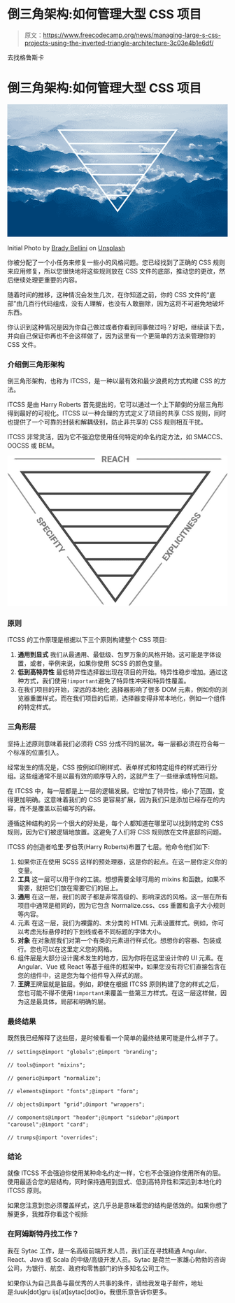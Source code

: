# 倒三角架构:如何管理大型 CSS 项目

> 原文：<https://www.freecodecamp.org/news/managing-large-s-css-projects-using-the-inverted-triangle-architecture-3c03e4b1e6df/>

去找格鲁斯卡

# 倒三角架构:如何管理大型 CSS 项目

![1*l6ZhrrSG2cqp_ObV1jZrgQ](img/994d1bc20767d55101417dfac6313c9d.png)

Initial Photo by [Brady Bellini](http://unsplash.com/photos/_hpk_92Crhs?utm_source=unsplash&utm_medium=referral&utm_content=creditCopyText) on [Unsplash](https://unsplash.com/?utm_source=unsplash&utm_medium=referral&utm_content=creditCopyText)

你被分配了一个小任务来修复一些小的风格问题。您已经找到了正确的 CSS 规则来应用修复，所以您很快地将这些规则放在 CSS 文件的底部，推动您的更改，然后继续处理更重要的内容。

随着时间的推移，这种情况会发生几次，在你知道之前，你的 CSS 文件的“底部”由几百行代码组成，没有人理解，也没有人敢删除，因为这将不可避免地破坏东西。

你认识到这种情况是因为你自己做过或者你看到同事做过吗？好吧，继续读下去，并向自己保证你再也不会这样做了，因为这里有一个更简单的方法来管理你的 CSS 文件。

### 介绍倒三角形架构

倒三角形架构，也称为 ITCSS，是一种以最有效和最少浪费的方式构建 CSS 的方法。

ITCSS 是由 Harry Roberts 首先提出的，它可以通过一个上下颠倒的分层三角形得到最好的可视化。ITCSS 以一种合理的方式定义了项目的共享 CSS 规则，同时也提供了一个可靠的封装和解耦级别，防止非共享的 CSS 规则相互干扰。

ITCSS 非常灵活，因为它不强迫您使用任何特定的命名约定方法，如 SMACCS、OOCSS 或 BEM。

![1*4oGYOCrfBqsjnqGwZ_GaHg](img/0f26203387f49151441433450eb9e1c1.png)

### 原则

ITCSS 的工作原理是根据以下三个原则构建整个 CSS 项目:

1.  **通用到显式**
    我们从最通用、最低级、包罗万象的风格开始。这可能是字体设置，或者，举例来说，如果你使用 SCSS 的颜色变量。
2.  **低到高特异性**
    最低特异性选择器出现在项目的开始。特异性稳步增加。通过这种方式，我们使用`!important`避免了特异性冲突和特异性覆盖。
3.  在我们项目的开始，深远的本地化
    选择器影响了很多 DOM 元素，例如你的浏览器重置样式，而在我们项目的后期，选择器变得非常本地化，例如一个组件的特定样式。

### 三角形层

坚持上述原则意味着我们必须将 CSS 分成不同的层次。每一层都必须在符合每一个标准的位置引入。

经常发生的情况是，CSS 按例如印刷样式、表单样式和特定组件的样式进行分组。这些组通常不是以最有效的顺序导入的，这就产生了一些继承或特性问题。

在 ITCSS 中，每一层都是上一层的逻辑发展。它增加了特异性，缩小了范围，变得更加明确。这意味着我们的 CSS 更容易扩展，因为我们只是添加已经存在的内容，而不是覆盖以前编写的内容。

遵循这种结构的另一个很大的好处是，每个人都知道在哪里可以找到特定的 CSS 规则，因为它们被逻辑地放置。这避免了人们将 CSS 规则放在文件底部的问题。

ITCSS 的创造者哈里·罗伯茨(Harry Roberts)布置了七层。他命令他们如下:

1.  如果你正在使用 SCSS 这样的预处理器，这是你的起点。在这一层你定义你的变量。
2.  **工具**
    这一层可以用于你的工装。想想需要全球可用的 mixins 和函数。如果不需要，就把它们放在需要它们的层上。
3.  **通用**
    在这一层，我们的房子都是非常高级的、影响深远的风格。这一层在所有项目中通常是相同的，因为它包含 Normalize.css、css 重置和盒子大小规则等内容。
4.  元素
    在这一层，我们为裸露的、未分类的 HTML 元素设置样式。例如，你可以考虑光标悬停时的下划线或者不同标题的字体大小。
5.  **对象**
    在对象层我们对第一个有类的元素进行样式化。想想你的容器、包装或行。您也可以在这里定义您的网格。
6.  组件层是大部分设计魔术发生的地方，因为你将在这里设计你的 UI 元素。在 Angular、Vue 或 React 等基于组件的框架中，如果您没有将它们直接包含在您的组件中，这是您为每个组件导入样式的层。
7.  **王牌**王牌层就是脏层。例如，即使在根据 ITCSS 原则构建了您的样式之后，您也可能不得不使用`!important`来覆盖一些第三方样式。在这一层这样做，因为这是最具体，局部和明确的层。

### 最终结果

既然我已经解释了这些层，是时候看看一个简单的最终结果可能是什么样子了。

```
// settings@import "globals";@import "branding";
```

```
// tools@import "mixins";
```

```
// generic@import "normalize";
```

```
// elements@import "fonts";@import "form";
```

```
// objects@import "grid";@import "wrappers";
```

```
// components@import "header";@import "sidebar";@import "carousel";@import "card";
```

```
// trumps@import "overrides";
```

### 结论

就像 ITCSS 不会强迫你使用某种命名约定一样，它也不会强迫你使用所有的层。使用最适合您的层结构，同时保持通用到显式、低到高特异性和深远到本地化的 ITCSS 原则。

如果您注意到您必须覆盖样式，这几乎总是意味着您的结构是低效的。如果你想了解更多，我推荐你看这个视频:

### 在阿姆斯特丹找工作？

我在 Sytac 工作，是一名高级前端开发人员，我们正在寻找精通 Angular、React、Java 或 Scala 的中级/高级开发人员。Sytac 是荷兰一家雄心勃勃的咨询公司，为银行、航空、政府和零售部门的许多知名公司工作。

如果你认为自己具备与最优秀的人共事的条件，请给我发电子邮件，地址是:luuk[dot]gru ijs[at]sytac[dot]io，我很乐意告诉你更多。